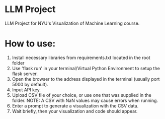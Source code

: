 # LLM Project
 LLM Project for NYU's Visualization of Machine Learning course.

# How to use:
1. Install necessary libraries from requirements.txt located in the root folder
2. Use 'flask run' in your terminal/Virtual Python Environment to setup the flask server. 
3. Open the browser to the address displayed in the terminal (usually port 5000 by default).
4. Input API key.
5. Upload CSV file of your choice, or use one that was supplied in the folder. NOTE: A CSV with NaN values may cause errors when running.
6. Enter a prompt to generate a visualization with the CSV data.
7. Wait briefly, then your visualization and code should appear.



     

